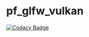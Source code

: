 # pf_glfw_vulkan
[![Codacy Badge](https://api.codacy.com/project/badge/Grade/e12be0d43585490fbad24607b0a69de5)](https://app.codacy.com/gh/PetrFlajsingr/pf_glfw_vulkan?utm_source=github.com&utm_medium=referral&utm_content=PetrFlajsingr/pf_glfw_vulkan&utm_campaign=Badge_Grade_Settings)